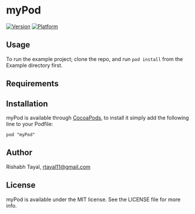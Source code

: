 # myPod

[![Version](http://cocoapod-badges.herokuapp.com/v/myPod/badge.png)](http://cocoadocs.org/docsets/myPod)
[![Platform](http://cocoapod-badges.herokuapp.com/p/myPod/badge.png)](http://cocoadocs.org/docsets/myPod)

## Usage

To run the example project; clone the repo, and run `pod install` from the Example directory first.

## Requirements

## Installation

myPod is available through [CocoaPods](http://cocoapods.org), to install
it simply add the following line to your Podfile:

    pod "myPod"

## Author

Rishabh Tayal, rtayal11@gmail.com

## License

myPod is available under the MIT license. See the LICENSE file for more info.

